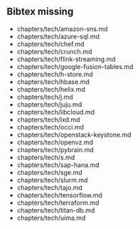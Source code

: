 ## Bibtex missing
* chapters/tech/amazon-sns.md
* chapters/tech/azure-sql.md
* chapters/tech/chef.md
* chapters/tech/crunch.md
* chapters/tech/flink-streaming.md
* chapters/tech/google-fusion-tables.md
* chapters/tech/h-store.md
* chapters/tech/hbase.md
* chapters/tech/helix.md
* chapters/tech/j.md
* chapters/tech/juju.md
* chapters/tech/libcloud.md
* chapters/tech/lxd.md
* chapters/tech/occi.md
* chapters/tech/openstack-keystone.md
* chapters/tech/openvz.md
* chapters/tech/pybrain.md
* chapters/tech/s.md
* chapters/tech/sap-hana.md
* chapters/tech/sge.md
* chapters/tech/slurm.md
* chapters/tech/tajo.md
* chapters/tech/tensorflow.md
* chapters/tech/terraform.md
* chapters/tech/titan-db.md
* chapters/tech/uima.md


